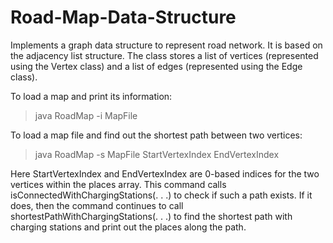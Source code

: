 # Road-Map-Data-Structure
Implements a graph data structure to represent road network. It is based on the adjacency list structure. The class stores a list of vertices (represented using the Vertex class) and a list of edges (represented using the Edge class).

To load a map and print its information:
> java RoadMap -i MapFile

To load a map file and find out the shortest path between two vertices:
> java RoadMap -s MapFile StartVertexIndex EndVertexIndex

Here StartVertexIndex and EndVertexIndex are 0-based indices for the two vertices within the places array. This command calls isConnectedWithChargingStations(. . .) to check if such a
path exists. If it does, then the command continues to call shortestPathWithChargingStations(. . .) to find the shortest path with charging stations and print out the places along the path.
